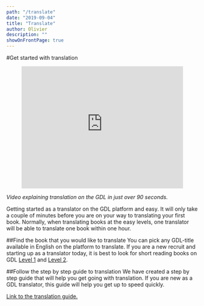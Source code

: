 ```yaml
---
path: "/translate"
date: "2019-09-04"
title: "Translate"
author: Olivier
description: ""
showOnFrontPage: true
---
```


#Get started with translation

<figure class="video_container">
  <iframe src="https://www.youtube.com/embed/Y1ejSNJsuig" frameborder="0" allowfullscreen="true" style="height: 20pc; width: 100%"> </iframe>
</figure>

_Video explaining translation on the GDL in just over 90 seconds._

Getting started as a translator on the GDL platform and easy. It will only take a couple of minutes before you are on your way to translating your first book. Normally, when translating books at the easy levels, one translator will be able to translate one book within one hour.

##Find the book that you would like to translate
You can pick any GDL-title available in English on the platform to translate. If you are a new recruit and starting up as a translator today, it is best to look for short reading books on GDL [Level 1](https://digitallibrary.io/en/books/browse?readingLevel=1&category=library_books) and [Level 2](https://digitallibrary.io/en/books/browse?readingLevel=2&category=library_books).

##Follow the step by step guide to translation
We have created a step by step guide that will help you get going with translation. If you are new as a GDL translator, this guide will help you get up to speed quickly.

[Link to the translation guide.](https://home.digitallibrary.io/translation-step-by-step/)
